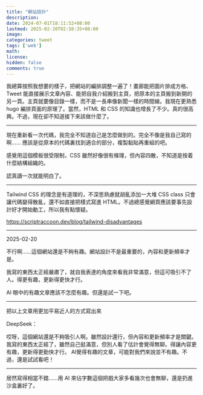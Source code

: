 ```yaml
---
title: "網站設計"
description: 
date: 2024-07-01T18:11:52+08:00
lastmod: 2025-02-20T02:58:35+08:00
image: 
categories: tweet
tags: ['web']
math: 
license: 
hidden: false
comments: true
---
```


我總算按照我想要的樣子，把網站的編排調整一遍了！畫廊能把圖片排成方格、Tweet 能直接展示文章內容、能把自我介紹搬到主頁，把原本的主頁搬到新開的另一頁。主頁就要像目錄一樣，而不是一長串像新聞一樣的時間線。我現在更熟悉 hugo 編排頁面的原理了。當然，HTML 和 CSS 的知識也增長了不少。真的很高興。不過，現在卻不知道接下來該做什麼了。

***

現在重新看一次代碼，我完全不知道自己是怎麼做到的。完全不像是我自己寫的啊…… 應該是從原本的代碼裏找到適合的部分，複製黏貼再重組的吧。

感覺用這個模板很受限制，CSS 雖然好像很有條理，但內容四散，不知道是按着什麼結構組織的。

認真讀一次就能明白了。
***
Tailwind CSS 的理念是有道理的，不深思熟慮就胡亂添加一大堆 CSS class 只會讓代碼變得散亂，還不如直接把樣式寫進 HTML。不過總感覺網頁應該要事先設計好才開始動工，所以我有點懷疑。

https://scriptraccoon.dev/blog/tailwind-disadvantages

***
2025-02-20

不行啊……這個網站還是不夠有趣。網站設計不是最重要的，內容和更新頻率才是。

我寫的東西太正經嚴肅了，就自我表達的角度來看我非常滿意，但這可吸引不了人。得更有趣，更新得更快才行。

AI  眼中的有趣文章應該不怎麼有趣。但還是試一下吧。

***
把以上文章用更加平易近人的方式寫出來

DeepSeek：

哎呀，這個網站還是不夠吸引人啊。雖然設計還行，但內容和更新頻率才是關鍵。我寫的東西太正經了，雖然自己挺滿意，但別人看了估計會覺得無聊。得讓內容更有趣，更新得更勤快才行。 
AI覺得有趣的文章，可能對我們來說並不有趣。不過，還是試試看吧！ 

***
居然寫得相當不錯……用 AI 來佔字數這個把戲大家多看幾次也會無聊，還是扔進沙盒裏好了。

